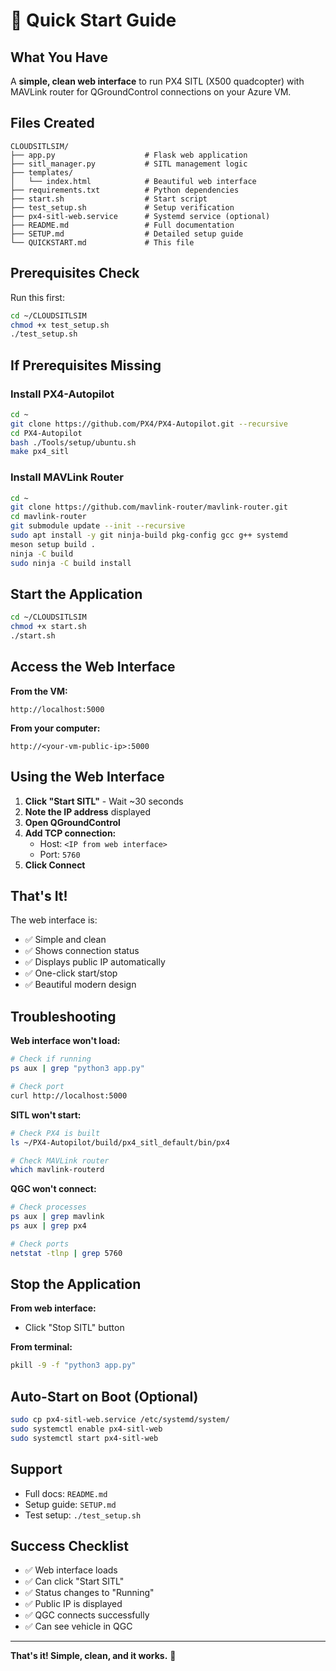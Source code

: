 # 🚀 Quick Start Guide

## What You Have

A **simple, clean web interface** to run PX4 SITL (X500 quadcopter) with MAVLink router for QGroundControl connections on your Azure VM.

## Files Created

```
CLOUDSITLSIM/
├── app.py                    # Flask web application
├── sitl_manager.py           # SITL management logic
├── templates/
│   └── index.html            # Beautiful web interface
├── requirements.txt          # Python dependencies
├── start.sh                  # Start script
├── test_setup.sh             # Setup verification
├── px4-sitl-web.service      # Systemd service (optional)
├── README.md                 # Full documentation
├── SETUP.md                  # Detailed setup guide
└── QUICKSTART.md             # This file
```

## Prerequisites Check

Run this first:
```bash
cd ~/CLOUDSITLSIM
chmod +x test_setup.sh
./test_setup.sh
```

## If Prerequisites Missing

### Install PX4-Autopilot
```bash
cd ~
git clone https://github.com/PX4/PX4-Autopilot.git --recursive
cd PX4-Autopilot
bash ./Tools/setup/ubuntu.sh
make px4_sitl
```

### Install MAVLink Router
```bash
cd ~
git clone https://github.com/mavlink-router/mavlink-router.git
cd mavlink-router
git submodule update --init --recursive
sudo apt install -y git ninja-build pkg-config gcc g++ systemd
meson setup build .
ninja -C build
sudo ninja -C build install
```

## Start the Application

```bash
cd ~/CLOUDSITLSIM
chmod +x start.sh
./start.sh
```

## Access the Web Interface

**From the VM:**
```
http://localhost:5000
```

**From your computer:**
```
http://<your-vm-public-ip>:5000
```

## Using the Web Interface

1. **Click "Start SITL"** - Wait ~30 seconds
2. **Note the IP address** displayed
3. **Open QGroundControl**
4. **Add TCP connection:**
   - Host: `<IP from web interface>`
   - Port: `5760`
5. **Click Connect**

## That's It!

The web interface is:
- ✅ Simple and clean
- ✅ Shows connection status
- ✅ Displays public IP automatically
- ✅ One-click start/stop
- ✅ Beautiful modern design

## Troubleshooting

**Web interface won't load:**
```bash
# Check if running
ps aux | grep "python3 app.py"

# Check port
curl http://localhost:5000
```

**SITL won't start:**
```bash
# Check PX4 is built
ls ~/PX4-Autopilot/build/px4_sitl_default/bin/px4

# Check MAVLink router
which mavlink-routerd
```

**QGC won't connect:**
```bash
# Check processes
ps aux | grep mavlink
ps aux | grep px4

# Check ports
netstat -tlnp | grep 5760
```

## Stop the Application

**From web interface:**
- Click "Stop SITL" button

**From terminal:**
```bash
pkill -9 -f "python3 app.py"
```

## Auto-Start on Boot (Optional)

```bash
sudo cp px4-sitl-web.service /etc/systemd/system/
sudo systemctl enable px4-sitl-web
sudo systemctl start px4-sitl-web
```

## Support

- Full docs: `README.md`
- Setup guide: `SETUP.md`
- Test setup: `./test_setup.sh`

## Success Checklist

- ✅ Web interface loads
- ✅ Can click "Start SITL"
- ✅ Status changes to "Running"
- ✅ Public IP is displayed
- ✅ QGC connects successfully
- ✅ Can see vehicle in QGC

---

**That's it! Simple, clean, and it works.** 🎉
